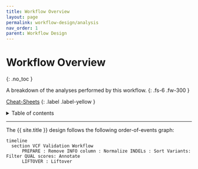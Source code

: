 ```yaml
---
title: Workflow Overview
layout: page
permalink: workflow-design/analysis
nav_order: 1
parent: Workflow Design
---
```


# Workflow Overview
{: .no_toc }

A breakdown of the analyses performed by this workflow.
{: .fs-6 .fw-300 }

[Cheat-Sheets](/cheat-sheets/quickstart)
{: .label .label-yellow }

<details markdown="block">
  <summary>
    Table of contents
  </summary>
  {: .text-delta }
1. TOC
{:toc}
</details>

---

The {{ site.title }} design follows the following order-of-events graph:

```mermaid
timeline
  section VCF Validation Workflow
      PREPARE : Remove INFO column : Normalize INDELs : Sort Variants: Filter QUAL scores: Annotate
      LIFTOVER : Liftover
```